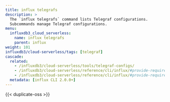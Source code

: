 ```yaml
---
title: influx telegrafs
description: >
  The `influx telegrafs` command lists Telegraf configurations.
  Subcommands manage Telegraf configurations.
menu:
  influxdb3_cloud_serverless:
    name: influx telegrafs
    parent: influx
weight: 101
influxdb3/cloud-serverless/tags: [telegraf]
cascade:
  related:
    - /influxdb3/cloud-serverless/tools/telegraf-configs/
    - /influxdb3/cloud-serverless/reference/cli/influx/#provide-required-authentication-credentials, influx CLI—Provide required authentication credentials
    - /influxdb3/cloud-serverless/reference/cli/influx/#provide-required-authentication-credentials, influx CLI—Provide required authentication credentials
  metadata: [influx CLI 2.0.0+]
---
```


{{< duplicate-oss >}}
